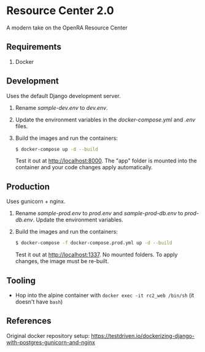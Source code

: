 # Resource Center 2.0

A modern take on the OpenRA Resource Center

## Requirements

1. Docker

## Development

Uses the default Django development server.

1. Rename *sample-dev.env* to *dev.env*.
1. Update the environment variables in the *docker-compose.yml* and *.env* files.
1. Build the images and run the containers:

    ```sh
    $ docker-compose up -d --build
    ```

    Test it out at [http://localhost:8000](http://localhost:8000). The "app" folder is mounted into the container and your code changes apply automatically.

## Production

Uses gunicorn + nginx.

1. Rename *sample-prod.env* to *prod.env* and *sample-prod-db.env* to *prod-db.env*. Update the environment variables.
1. Build the images and run the containers:

    ```sh
    $ docker-compose -f docker-compose.prod.yml up -d --build
    ```

    Test it out at [http://localhost:1337](http://localhost:1337). No mounted folders. To apply changes, the image must be re-built.

## Tooling

* Hop into the alpine container with `docker exec -it rc2_web /bin/sh` (it doesn't have `bash`)

## References

Original docker repository setup: <https://testdriven.io/dockerizing-django-with-postgres-gunicorn-and-nginx>
